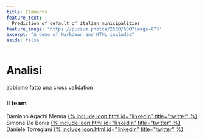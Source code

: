 ```yaml
---
title: Elements
feature_text: |
  Prediction of default of italian municipalities
feature_image: "https://picsum.photos/2560/600?image=873"
excerpt: "A demo of Markdown and HTML includes"
aside: false
---
```


# Analisi
abbiamo fatto una cross validation



### Il team

 
Damiano Agachi Menna [{% include icon.html id="linkedin" title="twitter" %}](https://www.linkedin.com/in/damiano-am/)  
Simone De Bonis [{% include icon.html id="linkedin" title="twitter" %}](https://www.linkedin.com/in/SimoneDeBonis)  
Daniele Torregiani [{% include icon.html id="linkedin" title="twitter" %}](https://www.linkedin.com/in/daniele-torregiani-369b54243/)  
